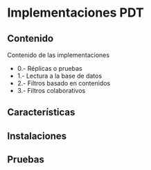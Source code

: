 # Implementaciones PDT 
## Contenido
Contenido de las implementaciones

- 0.- Réplicas o pruebas
- 1.- Lectura a la base de datos
- 2.- Filtros basado en contenidos
- 3.- Filtros colaborativos

## Características


## Instalaciones

## Pruebas

